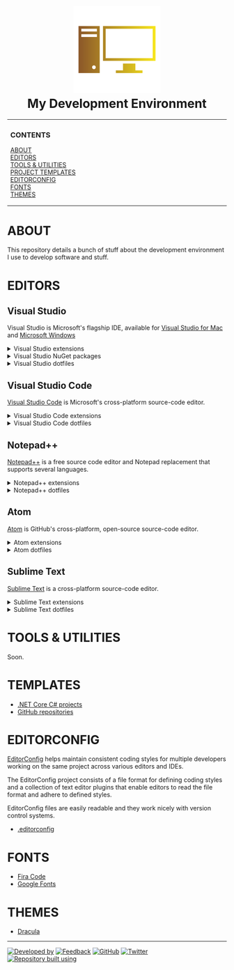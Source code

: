 <!--
  GitHub Repository Template (https://github.com/aprettycoolprogram/repository-template)
  Build 20.10.1035
  Authors: development@aprettycoolprogram.com
-->

<!-- Repository name, icon, and short description -->
<h1 align="center">

  <img src="repository-data/image/logo/my-development-environment-logo-768x768.png" alt="My Development Environment (logo)" width="200">
  <br>
  My Development Environment
  <br>

</h1>

<!-- Vertical menu -->
<!-- NOTE: The HTML indentations have to stay this way to work. -->
<table>
<tr>
<td img src="RepositoryData/Asset/Image/Document/README/spacer.png" alt="blank-spacer" width="1000" height="1">

  ### CONTENTS
  [ABOUT](#about)<br>
  [EDITORS](#editors)<br>
  [TOOLS & UTILITIES](#tools-&-utilities)<br>
  [PROJECT TEMPLATES](#project-templates)<br>
  [EDITORCONFIG](#editorconfig)<br>
  [FONTS](#fonts)<br>
  [THEMES](#themes)

</td>
</tr>
</table>

<!-- About this repository -->
# ABOUT
This repository details a bunch of stuff about the development environment I use to develop software and stuff.

# EDITORS

## Visual Studio
Visual Studio is Microsoft's flagship IDE, available for [Visual Studio for Mac](https://visualstudio.microsoft.com/vs/mac/) and [Microsoft Windows](https://visualstudio.microsoft.com/vs/)

<details>
<summary>Visual Studio extensions</summary>

* [.ignore**](https://marketplace.visualstudio.com/items?itemName=MadsKristensen.ignore)
Test 
* [Automatic Versions 2](https://marketplace.visualstudio.com/items?itemName=PrecisionInfinity.AutomaticVersions)
* [EditorConfig Language Service](https://marketplace.visualstudio.com/items?itemName=MadsKristensen.EditorConfig)
* [Editor Guidelines](https://marketplace.visualstudio.com/items?itemName=PaulHarrington.EditorGuidelines)
* [License Header Manager](https://marketplace.visualstudio.com/items?itemName=StefanWenig.LicenseHeaderManager)
* [Live Share](https://visualstudio.microsoft.com/services/live-share/)
* [Open in Atom](https://marketplace.visualstudio.com/items?itemName=GregTrevellick.OpeninAtom)
* [Open in Visual Studio Code](https://marketplace.visualstudio.com/items?itemName=MadsKristensen.OpeninVisualStudioCode)
* [Open in Sublime Text](https://marketplace.visualstudio.com/items?itemName=MadsKristensen.OpeninSublimeText)
* [Open in Visual Studio Code](https://marketplace.visualstudio.com/items?itemName=MadsKristensen.OpeninVisualStudioCode)
* [Productivity Power Tools 2017/2019](https://marketplace.visualstudio.com/items?itemName=VisualStudioPlatformTeam.ProductivityPowerPack2017)
* [Trailing Whitespace Visualizer](https://marketplace.visualstudio.com/items?itemName=MadsKristensen.TrailingWhitespaceVisualizer)
* [Viasfora](https://marketplace.visualstudio.com/items?itemName=TomasRestrepo.Viasfora)
* [Visual Studio 2019 Tools for Unity](https://visualstudio.microsoft.com/vs/features/game-development/#tab-4b0d0be8de5f65564ad)
* [Visual Studio Spell Checker](https://marketplace.visualstudio.com/items?itemName=EWoodruff.VisualStudioSpellCheckerVS2017andLater)
* [VSColorOutput](https://marketplace.visualstudio.com/items?itemName=MikeWard-AnnArbor.VSColorOutput)
* [Web Essentials 2019](https://marketplace.visualstudio.com/items?itemName=MadsKristensen.WebEssentials2019&ssr=false)
* [XAMLStyler](https://marketplace.visualstudio.com/items?itemName=TeamXavalon.XAMLStyler)

</details>

<details>
<summary>Visual Studio NuGet packages</summary>

* [Roslyn Analyzers](https://github.com/dotnet/roslyn-analyzers)
* [Roslynator](https://github.com/JosefPihrt/Roslynator)

</details>

<details>
<summary>Visual Studio dotfiles</summary>

* [Visual Studio 2019 .vssettings](dotfile/vs2019/visual-studio-2019.vssettings)
* [License Header Manager license header](dotfile/vs2019/license-header-manager.licenseheader)
* [Viasfora settings](dotfile/vs2019/viasfora-settings.xml)
* [Viasfora theme](dotfile/vs2019/viasfora-theme.json)

</details>

## Visual Studio Code
[Visual Studio Code](https://code.visualstudio.com/) is Microsoft's cross-platform source-code editor.

<details>
<summary>Visual Studio Code extensions</summary>

* Soon

</details>

<details>
<summary>Visual Studio Code dotfiles</summary>

* [extensions.json](dotfile/vscode/extensions.json)
* [keybindings.json](dotfile/vscode/keybindings.json)
* [keybindingsMac.json](dotfile/vscode/keybindingsMac.json)
* [settings.json](dotfile/vscode/settings.json)

</details>

## Notepad++
[Notepad++](https://notepad-plus-plus.org/) is a free source code editor and Notepad replacement that supports several languages.

<details>
<summary>Notepad++ extensions</summary>

* Soon

</details>

<details>
<summary>Notepad++ dotfiles</summary>

* Soon

</details>

## Atom
[Atom](https://atom.io/) is GitHub's cross-platform, open-source source-code editor.

<details>
<summary>Atom extensions</summary>

* Soon

</details>

<details>
<summary>Atom dotfiles</summary>

* Soon

</details>

## Sublime Text
[Sublime Text](https://www.sublimetext.com/) is a cross-platform source-code editor.

<details>
<summary>Sublime Text extensions</summary>

* Soon

</details>

<details>
<summary>Sublime Text dotfiles</summary>

* Soon

</details>

# TOOLS & UTILITIES
Soon.

# TEMPLATES
* [.NET Core C# projects](https://github.com/APrettyCoolProgram/project-templates/tree/main/csharp)
* [GitHub repositories](https://github.com/APrettyCoolProgram/project-templates/tree/main/github)

# EDITORCONFIG
[EditorConfig](https://editorconfig.org/) helps maintain consistent coding styles for multiple developers working on the same project across various editors and IDEs.

The EditorConfig project consists of a file format for defining coding styles and a collection of text editor plugins that enable editors to read the file format and adhere to defined styles.

EditorConfig files are easily readable and they work nicely with version control systems.

* [.editorconfig](dotfile/editorconfig/generic.editorconfig)

# FONTS
* [Fira Code](https://github.com/tonsky/FiraCode)
* [Google Fonts](https://github.com/google/fonts)

# THEMES
* [Dracula](https://draculatheme.com/)

***

<!-- DEVELOPMENT FOOTER -->
[![Developed by](https://img.shields.io/badge/developed%20by-a%20pretty%20cool%20program-17806D.svg)](https://aprettycoolprogram.com)&nbsp;[![Feedback](https://img.shields.io/badge/feedback@aprettycoolprogram.com-17806D.svg)](mailto:feedback@aprettycoolprogram.com)&nbsp;[![GitHub](https://img.shields.io/github/followers/aprettycoolprogram.svg?label=GitHub&style=social)](https://github.com/aprettycoolprogram)&nbsp;[![Twitter](https://img.shields.io/twitter/follow/aprettycoolprog.svg?label=Twitter&style=social)](https://twitter.com/aprettycoolprog)&nbsp;<br>
[![Repository built using](https://img.shields.io/badge/repository%20built%20using-a%20pretty%20cool%20repository%20template-17806D.svg)](https://github.com/APrettyCoolProgram/repository-template/tree/master)